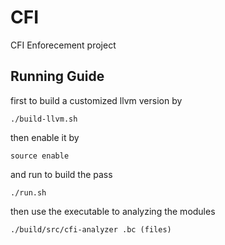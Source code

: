 # CFI
CFI Enforecement project

## Running Guide
first to build a customized llvm version by 
```
./build-llvm.sh
```

then enable it by 
```
source enable
```

and run to build the pass 
```
./run.sh
```

then use the executable to analyzing the modules 
```
./build/src/cfi-analyzer .bc (files)
```
